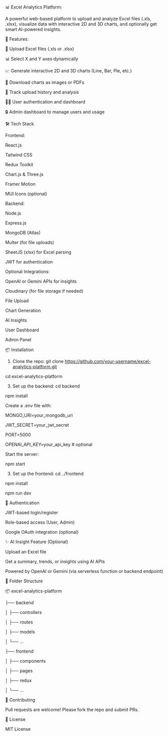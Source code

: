 📊 Excel Analytics Platform:

A powerful web-based platform to upload and analyze Excel files (.xls, .xlsx), visualize data with interactive 2D and 3D charts, and optionally get smart AI-powered insights.

🚀 Features:

📁 Upload Excel files (.xls or .xlsx)

📊 Select X and Y axes dynamically

📈 Generate interactive 2D and 3D charts (Line, Bar, Pie, etc.)

💾 Download charts as images or PDFs

📜 Track upload history and analysis

🧑‍💻 User authentication and dashboard

🔒 Admin dashboard to manage users and usage


🛠️ Tech Stack

Frontend:

React.js

Tailwind CSS

Redux Toolkit

Chart.js & Three.js

Framer Motion

MUI Icons (optional)

Backend:

Node.js

Express.js

MongoDB (Atlas)

Multer (for file uploads)

SheetJS (xlsx) for Excel parsing

JWT for authentication


Optional Integrations:

OpenAI or Gemini APIs for insights

Cloudinary (for file storage if needed)

File Upload

Chart Generation

AI Insights

User Dashboard

Admin Panel


📦 Installation

1. Clone the repo:
git clone https://github.com/your-username/excel-analytics-platform.git

cd excel-analytics-platform

3. Set up the backend:
cd backend

npm install

Create a .env file with:

MONGO_URI=your_mongodb_uri

JWT_SECRET=your_jwt_secret

PORT=5000

OPENAI_API_KEY=your_api_key   # optional

Start the server:

npm start

3. Set up the frontend:
cd ../frontend

npm install

npm run dev

🔐 Authentication

JWT-based login/register

Role-based access (User, Admin)

Google OAuth integration (optional)

✨ AI Insight Feature (Optional)

Upload an Excel file

Get a summary, trends, or insights using AI APIs

Powered by OpenAI or Gemini (via serverless function or backend endpoint)

📁 Folder Structure

📦 excel-analytics-platform

├── backend

│   ├── controllers

│   ├── routes

│   ├── models

│   └── ...

├── frontend

│   ├── components

│   ├── pages

│   ├── redux

│   └── ...



🙌 Contributing

Pull requests are welcome! Please fork the repo and submit PRs.

📄 License

MIT License

